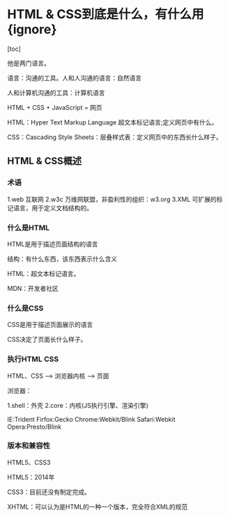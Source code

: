 # HTML & CSS到底是什么，有什么用 {ignore}

[toc]

他是两门语言。

语言：沟通的工具。人和人沟通的语言：自然语言

人和计算机沟通的工具：计算机语言

HTML + CSS + JavaScript = 网页

HTML：Hyper Text Markup Language 超文本标记语言;定义网页中有什么。

CSS：Cascading Style Sheets：层叠样式表：定义网页中的东西长什么样子。

## HTML & CSS概述

### 术语

1.web
互联网
2.w3c
万维网联盟，非盈利性的组织：w3.org
3.XML
可扩展的标记语言，用于定义文档结构的。

### 什么是HTML

HTML是用于描述页面结构的语言

结构：有什么东西，该东西表示什么含义

HTML：超文本标记语言。

MDN：开发者社区

### 什么是CSS

CSS是用于描述页面展示的语言

CSS决定了页面长什么样子。

### 执行HTML CSS

HTML、CSS --> 浏览器内核 --> 页面

浏览器：

1.shell：外壳
2.core：内核(JS执行引擎、渲染引擎)

IE:Trident
Firfox:Gecko
Chrome:Webkit/Blink
Safari:Webkit
Opera:Presto/Blink

### 版本和兼容性

HTML5、CSS3

HTML5：2014年

CSS3：目前还没有制定完成。

 XHTML：可以认为是HTML的一种一个版本，完全符合XML的规范
  